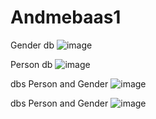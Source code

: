 # Andmebaas1

Gender db
![image](https://github.com/user-attachments/assets/ba77abd6-5ee9-45ac-8f6e-21ec41a4d390)

Person db
![image](https://github.com/user-attachments/assets/c16b4782-5c9f-42a2-b3ac-fb81f0e8573a)

dbs Person and Gender
![image](https://github.com/user-attachments/assets/dfb60b30-c2ba-46ad-88be-c2ca43284091)

dbs Person and Gender
![image](https://github.com/user-attachments/assets/4f90f72d-4b97-44f3-83c2-f59977431080)

